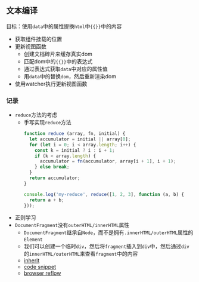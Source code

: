 ## 文本编译
目标：使用`data`中的属性提换`html`中`{{}}`中的内容

* 获取组件挂载的位置
* 更新视图函数
  * 创建文档碎片来缓存真实dom
  * 匹配dom中的`{{}}`中的表达式
  * 通过表达式获取`data`中对应的属性值
  * 用`data`中的替换`dom`，然后重新渲染dom
* 使用watcher执行更新视图函数

### 记录
* `reduce`方法的考虑
  * 手写实现`reduce`方法
    ```javascript
    function reduce (array, fn, initial) {
      let accumulator = initial || array[0];
      for (let i = 0; i < array.length; i++) {
        const k = initial ? i : i + 1;
        if (k < array.length) {
          accumulator = fn(accumulator, array[i + 1], i + 1);
        } else break;
      }
      return accumulator;
    }
    
    console.log('my-reduce', reduce([1, 2, 3], function (a, b) {
      return a + b;
    }));
    ```
* 正则学习
* `DocumentFragment`没有`outerHTML/innerHTML`属性
  * `DocumentFragment`继承自`Node`，而不是拥有`.innerHTML/outerHTML`属性的`Element`
  * 我们可以创建一个临时`div`，然后将`fragment`插入到`div`中，然后通过`div`的`innerHTML/outerHTML`来查看`fragment`中的内容
  * [inherit](https://stackoverflow.com/a/54806517)
  * [code snippet](https://gist.github.com/gleuch/2475825#file-gistfile1-js-L10-L15)
  * [browser reflow](https://developers.google.com/speed/docs/insights/browser-reflow)
